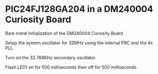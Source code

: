 # PIC24FJ128GA204 in a DM240004 Curiosity Board

Bare metal initialization of the DM240004 Curiosity Board

Setup the system oscillator for 32MHz using the internal FRC and the 4x PLL.

Turn on the 32.768KHz secondary oscillator.

Flash LED1 on for 500 milliseconds then off for 500 milliseconds.